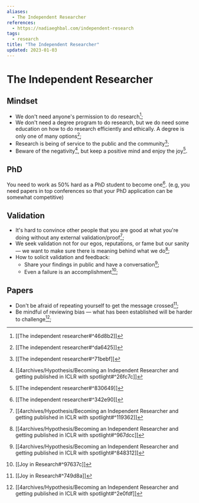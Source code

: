 ```yaml
---
aliases:
  - The Independent Researcher
references:
  - https://nadiaeghbal.com/independent-research
tags:
  - research
title: "The Independent Researcher"
updated: 2023-01-03
---
```


# The Independent Researcher

## Mindset

- We don't need anyone's permission to do research[^1];
- We don't need a degree program to do research, but we do need some education on how to do research efficiently and ethically. A degree is only one of many options[^2];
- Research is being of service to the public and the community[^3];
- Beware of the negativity[^4], but keep a positive mind and enjoy the joy[^5].

## PhD

You need to work as 50% hard as a PhD student to become one[^6]. (e.g, you need papers in top conferences so that your PhD application can be somewhat competitive)

## Validation

- It's hard to convince other people that you are good at what you're doing without any external validation/proof[^7];
- We seek validation not for our egos, reputations, or fame but our sanity — we want to make sure there is meaning behind what we do[^8];
- How to solicit validation and feedback:
  - Share your findings in public and have a conversation[^9];
  - Even a failure is an accomplishment[^10];

## Papers

- Don't be afraid of repeating yourself to get the message crossed[^11];
- Be mindful of reviewing bias — what has been established will be harder to challenge[^12];

[^3]: [[The independent researcher#^71bebf]]
[^2]: [[The independent researcher#^da6425]]
[^1]: [[The independent researcher#^46d8b2]]
[^11]: [[Joy in Research#^749d8a]]
[^10]: [[Joy in Research#^97637c]]
[^4]: [[4archives/Hypothesis/Becoming an Independent Researcher and getting published in ICLR with spotlight#^26fc7c]]
[^5]: [[The independent researcher#^830649]]
[^6]: [[The independent researcher#^342e90]]
[^12]: [[4archives/Hypothesis/Becoming an Independent Researcher and getting published in ICLR with spotlight#^2e0fdf]]
[^7]: [[4archives/Hypothesis/Becoming an Independent Researcher and getting published in ICLR with spotlight#^119362]]
[^8]: [[4archives/Hypothesis/Becoming an Independent Researcher and getting published in ICLR with spotlight#^967dcc]]
[^9]: [[4archives/Hypothesis/Becoming an Independent Researcher and getting published in ICLR with spotlight#^848312]]